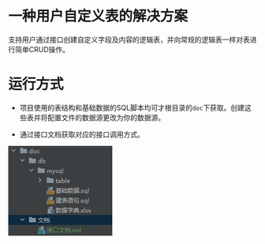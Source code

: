 # 一种用户自定义表的解决方案

支持用户通过接口创建自定义字段及内容的逻辑表，并向常规的逻辑表一样对表进行简单CRUD操作。

# 运行方式

- 项目使用的表结构和基础数据的SQL脚本均可才根目录的`doc`下获取。创建这些表并将配置文件的数据源更改为你的数据源。

- 通过接口文档获取对应的接口调用方式。

![image-20230314163756981](./README.assets/image-20230314163756981.png)